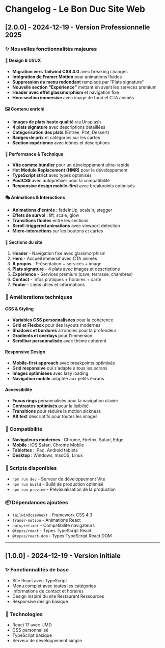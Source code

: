 # Changelog - Le Bon Duc Site Web

## [2.0.0] - 2024-12-19 - Version Professionnelle 2025

### ✨ Nouvelles fonctionnalités majeures

#### 🎨 Design & UI/UX
- **Migration vers Tailwind CSS 4.0** avec breaking changes
- **Intégration de Framer Motion** pour animations fluides
- **Suppression du menu redondant** remplacé par "Plats signature"
- **Nouvelle section "Expérience"** mettant en avant les services premium
- **Header avec effet glassmorphism** et navigation fixe
- **Hero section immersive** avec image de fond et CTA animés

#### 🖼️ Contenu enrichi
- **Images de plats haute qualité** via Unsplash
- **4 plats signature** avec descriptions détaillées
- **Catégorisation des plats** (Entrée, Plat, Dessert)
- **Badges de prix** et catégories sur les cartes
- **Section expérience** avec icônes et descriptions

#### 🚀 Performance & Technique
- **Vite comme bundler** pour un développement ultra-rapide
- **Hot Module Replacement (HMR)** pour le développement
- **TypeScript strict** avec types optimisés
- **PostCSS** avec autoprefixer pour la compatibilité
- **Responsive design mobile-first** avec breakpoints optimisés

#### 🎭 Animations & Interactions
- **Animations d'entrée** : fadeInUp, scaleIn, stagger
- **Effets de survol** : lift, scale, glow
- **Transitions fluides** entre les sections
- **Scroll-triggered animations** avec viewport detection
- **Micro-interactions** sur les boutons et cartes

#### 🎯 Sections du site
1. **Header** - Navigation fixe avec glassmorphism
2. **Hero** - Accueil immersif avec CTA animés
3. **À propos** - Présentation + services + image
4. **Plats signature** - 4 plats avec images et descriptions
5. **Expérience** - Services premium (cave, terrasse, chambres)
6. **Contact** - Infos pratiques + horaires + carte
7. **Footer** - Liens utiles et informations

### 🔧 Améliorations techniques

#### CSS & Styling
- **Variables CSS personnalisées** pour la cohérence
- **Grid et Flexbox** pour des layouts modernes
- **Shadows et bordures** arrondies pour la profondeur
- **Gradients et overlays** pour l'immersion
- **Scrollbar personnalisée** avec thème cohérent

#### Responsive Design
- **Mobile-first approach** avec breakpoints optimisés
- **Grid responsive** qui s'adapte à tous les écrans
- **Images optimisées** avec lazy loading
- **Navigation mobile** adaptée aux petits écrans

#### Accessibilité
- **Focus rings** personnalisés pour la navigation clavier
- **Contrastes optimisés** pour la lisibilité
- **Transitions** pour réduire la motion sickness
- **Alt text** descriptifs pour toutes les images

### 📱 Compatibilité
- **Navigateurs modernes** : Chrome, Firefox, Safari, Edge
- **Mobile** : iOS Safari, Chrome Mobile
- **Tablettes** : iPad, Android tablets
- **Desktop** : Windows, macOS, Linux

### 🚀 Scripts disponibles
- `npm run dev` - Serveur de développement Vite
- `npm run build` - Build de production optimisé
- `npm run preview` - Prévisualisation de la production

### 📦 Dépendances ajoutées
- `tailwindcss@next` - Framework CSS 4.0
- `framer-motion` - Animations React
- `autoprefixer` - Compatibilité navigateurs
- `@types/react` - Types TypeScript React
- `@types/react-dom` - Types TypeScript React DOM

---

## [1.0.0] - 2024-12-19 - Version initiale

### ✨ Fonctionnalités de base
- Site React avec TypeScript
- Menu complet avec toutes les catégories
- Informations de contact et horaires
- Design inspiré du site Restaurant Ressources
- Responsive design basique

### 🔧 Technologies
- React 17 avec UMD
- CSS personnalisé
- TypeScript basique
- Serveur de développement simple
